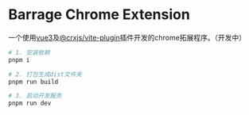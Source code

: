 # Barrage Chrome Extension

一个使用[vue3](https://cn.vuejs.org/)及[@crxjs/vite-plugin](https://github.com/crxjs/chrome-extension-tools)插件开发的chrome拓展程序。（开发中）

```bash
# 1. 安装依赖
pnpm i

# 2. 打包生成dist文件夹
pnpm run build

# 3. 启动开发服务
pnpm run dev
```
